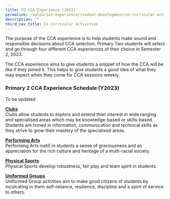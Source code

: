 ```yaml
---
title: P2 CCA Experience (2023)
permalink: /valourian-experience/student-development/co-curricular-activities/p2-cca-experience-2023/
description: ""
third_nav_title: Co Curricular Activities
---
```

The purpose of the CCA experience is to help students make sound and responsible decisions about CCA selection. Primary Two students will select and go through four different CCA experiences of their choice in Semester 2, 2023.

The CCA experience aims to give students a snippet of how the CCA will be like if they joined it. This helps to give students a good idea of what they may expect when they come for CCA sessions weekly.  
  

### Primary 2 CCA Experience Schedule (Y2023)

To be updated

[**Clubs**](/student-development/co-curricular-activities/clubs/)<br>
Clubs allow students to explore and extend thier interest in wide ranging and specialised areas which may be knowledge-based or skills-based. Students are honed in information, communication and technical skills as they strive to grow their mastery of the specialised  areas.

[**Performing Arts**](/student-development/co-curricular-activities/performing-arts/)<br>
Performing Arts instill in students a sense of graciousness and an appreciation for the rich culture and heritage of a multi-racial society.&nbsp;

[**Physical Sports**](/student-development/co-curricular-activities/physical-sports/)<br>
Physical Sports develop robustness, fair play and team spirit in students.

[**Uniformed Groups**](/student-development/co-curricular-activities/uniformed-groups/)<br>
Uniformed Group activities aim to make good citizens of students by inculcating in them self-reliance, resilience, discipline and a spirit of service to others.